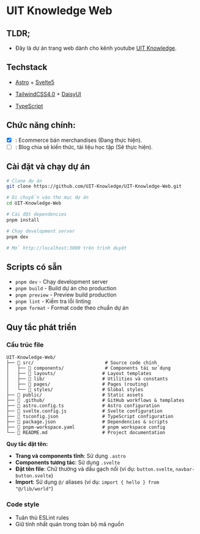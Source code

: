 # UIT Knowledge Web

## TLDR;

- Đây là dự án trang web dành cho kênh youtube [UIT Knowledge](https://www.youtube.com/@UIT_Knowledge).

## Techstack

- [Astro](https://astro.build/) + [Svelte5](https://svelte.dev/)

- [TailwindCSS4.0](https://tailwindcss.com/docs/installation/framework-guides/astro) + [DaisyUI](https://daisyui.com/docs/install/astro/)

- [TypeScript](https://www.typescriptlang.org/)

## Chức năng chính:

- [x] : Ecommerce bán merchandises (Đang thực hiện).
- [ ] : Blog chia sẻ kiến thức, tài liệu học tập (Sẽ thực hiện).

## Cài đặt và chạy dự án

```bash
# Clone dự án
git clone https://github.com/UIT-Knowledge/UIT-Knowledge-Web.git

# Di chuyển vào thư mục dự án
cd UIT-Knowledge-Web

# Cài đặt dependencies
pnpm install

# Chạy development server
pnpm dev

# Mở http://localhost:3000 trên trình duyệt
```

## Scripts có sẵn

- `pnpm dev` - Chạy development server
- `pnpm build` - Build dự án cho production
- `pnpm preview` - Preview build production
- `pnpm lint` - Kiểm tra lỗi linting
- `pnpm format` - Format code theo chuẩn dự án

## Quy tắc phát triển

### Cấu trúc file

```
UIT-Knowledge-Web/
├── 📁 src/                          # Source code chính
│   ├── 📁 components/               # Components tái sử dụng
│   ├── 📁 layouts/                 # Layout templates
│   ├── 📁 lib/                     # Utilities và constants
│   ├── 📁 pages/                   # Pages (routing)
│   └── 📁 styles/                  # Global styles
├── 📁 public/                      # Static assets
├── 📁 .github/                     # GitHub workflows & templates
├── 📄 astro.config.ts              # Astro configuration
├── 📄 svelte.config.js             # Svelte configuration
├── 📄 tsconfig.json                # TypeScript configuration
├── 📄 package.json                 # Dependencies & scripts
├── 📄 pnpm-workspace.yaml          # pnpm workspace config
└── 📄 README.md                    # Project documentation
```

**Quy tắc đặt tên:**

- **Trang và components tĩnh**: Sử dụng `.astro`
- **Components tương tác**: Sử dụng `.svelte`
- **Đặt tên file**: Chữ thường và dấu gạch nối (ví dụ: `button.svelte`, `navbar-button.svelte`)
- **Import**: Sử dụng `@/` aliases (ví dụ: `import { hello } from "@/lib/world"`)

### Code style

- Tuân thủ ESLint rules
- Giữ tính nhất quán trong toàn bộ mã nguồn
